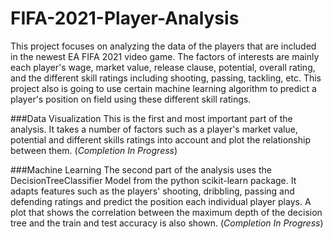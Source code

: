 # FIFA-2021-Player-Analysis
This project focuses on analyzing the data of the players that are included in the newest EA FIFA 2021 video game. The factors of interests are 
mainly each player's wage, market value, release clause, potential, overall rating, and the different skill ratings including shooting, passing, 
tackling, etc. This project also is going to use certain machine learning algorithm to predict a player's position on field using these different 
skill ratings.

###Data Visualization
This is the first and most important part of the analysis. It takes a number of factors such as a player's market value, potential and different 
skills ratings into account and plot the relationship between them. (_Completion In Progress_)

###Machine Learning
The second part of the analysis uses the DecisionTreeClassifier Model from the python scikit-learn package. It adapts features such as the players' 
shooting, dribbling, passing and defending ratings and predict the position each individual player plays. A plot that shows the correlation between 
the maximum depth of the decision tree and the train and test accuracy is also shown. (_Completion In Progress_)


